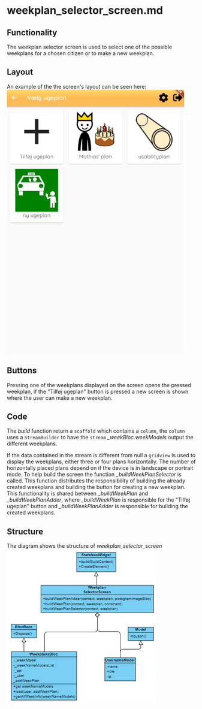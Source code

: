 # weekplan_selector_screen.md

## Functionality
The weekplan selector screen is used to select one of the possible weekplans for a chosen citizen or to make a new weekplan. 

## Layout
An example of the the screen's layout can be seen here:
![Layout of the screen](../pictures/weekplan_selector_screen.PNG)


## Buttons
Pressing one of the weekplans displayed on the screen opens the pressed weekplan, if the "Tilføj ugeplan" button is pressed a new screen is shown where the user can make a new weekplan.


## Code
The *build* function return a `scaffold` which contains a `column`, the `column` uses a `StreamBuilder` to have the `stream` *_weekBloc.weekModels* output the different weekplans. 

If the data contained in the stream is different from null a `gridview` is used to display the weekplans, either three or four plans horizontally. The number of horizontally placed plans depend on if the device is in landscape or portrait mode. To help build the screen the function *_buildWeekPlanSelector* is called. This function distributes the responsibility of building the already created weekplans and building the button for creating a new weekplan. This functionality is shared between *_buildWeekPlan* and *_buildWeekPlanAdder*, where *_buildWeekPlan* is responsible for the "Tilføj ugeplan" button and *_buildWeekPlanAdder* is responsible for building the created weekplans.

## Structure
The diagram shows the structure of *weekplan_selector_screen*
![UML diagram](../pictures/weekplan_selector_screen_uml.PNG)


